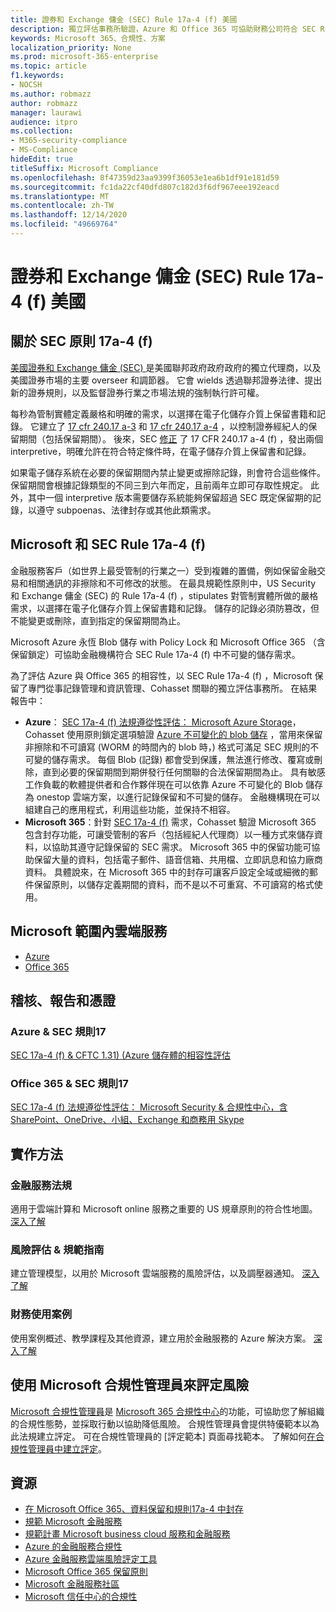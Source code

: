 ```yaml
---
title: 證券和 Exchange 傭金 (SEC) Rule 17a-4 (f) 美國
description: 獨立評估事務所驗證，Azure 和 Office 365 可協助財務公司符合 SEC Rule 17a-4 (f) 記錄保留和不可改變的儲存需求。
keywords: Microsoft 365、合規性、方案
localization_priority: None
ms.prod: microsoft-365-enterprise
ms.topic: article
f1.keywords:
- NOCSH
ms.author: robmazz
author: robmazz
manager: laurawi
audience: itpro
ms.collection:
- M365-security-compliance
- MS-Compliance
hideEdit: true
titleSuffix: Microsoft Compliance
ms.openlocfilehash: 8f47359d23aa9399f36053e1ea6b1df91e181d59
ms.sourcegitcommit: fc1da22cf40dfd807c182d3f6df967eee192eacd
ms.translationtype: MT
ms.contentlocale: zh-TW
ms.lasthandoff: 12/14/2020
ms.locfileid: "49669764"
---
```

# <a name="securities-and-exchange-commission-sec-rule-17a-4f-united-states"></a>證券和 Exchange 傭金 (SEC) Rule 17a-4 (f) 美國

## <a name="about-sec-rule-17a-4f"></a>關於 SEC 原則 17a-4 (f) 

[美國證券和 Exchange 傭金 (SEC) ](https://www.sec.gov/)是美國聯邦政府政府政府的獨立代理商，以及美國證券市場的主要 overseer 和調節器。 它會 wields 透過聯邦證券法律、提出新的證券規則，以及監督證券行業之市場法規的強制執行許可權。

每秒為管制實體定義嚴格和明確的需求，以選擇在電子化儲存介質上保留書籍和記錄。 它建立了 [17 cfr 240.17 a-3](https://www.govinfo.gov/app/details/CFR-2012-title17-vol3/CFR-2012-title17-vol3-sec240-17a-3) 和 [17 cfr 240.17 a-4](https://www.ecfr.gov/cgi-bin/text-idx?mc=true&node=pt17.4.240&rgn=div5#se17.4.240_117a_64) ，以控制證券經紀人的保留期間（包括保留期間）。 後來，SEC [修正](https://www.sec.gov/rules/interp/34-47806.htm) 了 17 CFR 240.17 a-4 (f) ，發出兩個 interpretive，明確允許在符合特定條件時，在電子儲存介質上保留書和記錄。

如果電子儲存系統在必要的保留期間內禁止變更或擦除記錄，則會符合這些條件。 保留期間會根據記錄類型的不同三到六年而定，且前兩年立即可存取性規定。 此外，其中一個 interpretive 版本需要儲存系統能夠保留超過 SEC 既定保留期的記錄，以遵守 subpoenas、法律封存或其他此類需求。

## <a name="microsoft-and-sec-rule-17a-4f"></a>Microsoft 和 SEC Rule 17a-4 (f) 

金融服務客戶（如世界上最受管制的行業之一）受到複雜的置備，例如保留金融交易和相關通訊的非擦除和不可修改的狀態。 在最具規範性原則中，US Security 和 Exchange 傭金 (SEC) 的 Rule 17a-4 (f) ，stipulates 對管制實體所做的嚴格需求，以選擇在電子化儲存介質上保留書籍和記錄。 儲存的記錄必須防篡改，但不能變更或刪除，直到指定的保留期間為止。

Microsoft Azure 永恆 Blob 儲存 with Policy Lock 和 Microsoft Office 365 （含保留鎖定）可協助金融機構符合 SEC Rule 17a-4 (f) 中不可變的儲存需求。

為了評估 Azure 與 Office 365 的相容性，以 SEC Rule 17a-4 (f) ，Microsoft 保留了專門從事記錄管理和資訊管理、Cohasset 關聯的獨立評估事務所。 在結果報告中：

- **Azure**： [SEC 17a-4 (f) 法規遵從性評估： Microsoft Azure Storage](https://servicetrust.microsoft.com/ViewPage/MSComplianceGuide?command=Download&downloadType=Document&downloadId=19b08fd4-d276-43e8-9461-715981d0ea20&docTab=4ce99610-c9c0-11e7-8c2c-f908a777fa4d_GRC_Assessment_Reports)，Cohasset 使用原則鎖定選項驗證 [Azure 不可變化的 blob 儲存](https://docs.microsoft.com/azure/storage/blobs/storage-blob-immutable-storage) ，當用來保留非擦除和不可讀寫 (WORM 的時間內的 blob 時，) 格式可滿足 SEC 規則的不可變的儲存需求。 每個 Blob (記錄) 都會受到保護，無法進行修改、覆寫或刪除，直到必要的保留期間到期併發行任何關聯的合法保留期間為止。 具有敏感工作負載的軟體提供者和合作夥伴現在可以依靠 Azure 不可變化的 Blob 儲存為 onestop 雲端方案，以進行記錄保留和不可變的儲存。 金融機構現在可以組建自己的應用程式，利用這些功能，並保持不相容。
- **Microsoft 365**：針對 [SEC 17a-4 (f)](https://docs.microsoft.com/microsoft-365/compliance/retention-regulatory-requirements#sec-17a-4f-finra-4511c-and-cftc-131c-d) 需求，Cohasset 驗證 Microsoft 365 包含封存功能，可讓受管制的客戶（包括經紀人代理商）以一種方式來儲存資料，以協助其遵守記錄保留的 SEC 需求。 Microsoft 365 中的保留功能可協助保留大量的資料，包括電子郵件、語音信箱、共用檔、立即訊息和協力廠商資料。 具體說來，在 Microsoft 365 中的封存可讓客戶設定全域或細微的郵件保留原則，以儲存定義期間的資料，而不是以不可重寫、不可讀寫的格式使用。

## <a name="microsoft-in-scope-cloud-services"></a>Microsoft 範圍內雲端服務

- [Azure](https://gallery.technet.microsoft.com/Overview-of-Azure-c1be3942)
- [Office 365](https://aka.ms/Office365ComplianceOfferings)

## <a name="audits-reports-and-certificates"></a>稽核、報告和憑證

### <a name="azure--sec-rule-17"></a>Azure & SEC 規則17

[SEC 17a-4 (f) & CFTC 1.31)  (Azure 儲存體的相容性評估](https://servicetrust.microsoft.com/ViewPage/MSComplianceGuide?command=Download&downloadType=Document&downloadId=19b08fd4-d276-43e8-9461-715981d0ea20&docTab=4ce99610-c9c0-11e7-8c2c-f908a777fa4d_GRC_Assessment_Reports)

### <a name="office-365--sec-rule-17"></a>Office 365 & SEC 規則17

[SEC 17a-4 (f) 法規遵從性評估： Microsoft Security & 合規性中心，含 SharePoint、OneDrive、小組、Exchange 和商務用 Skype](https://servicetrust.microsoft.com/ViewPage/TrustDocuments?command=Download&downloadType=Document&downloadId=9fa8349d-a0c9-47d9-93ad-472aa0fa44ec&docTab=6d000410-c9e9-11e7-9a91-892aae8839ad_FAQ_and_White_Papers)

## <a name="how-to-implement"></a>實作方法

### <a name="financial-services-regulation"></a>金融服務法規

適用于雲端計算和 Microsoft online 服務之重要的 US 規章原則的符合性地圖。 [深入了解](https://servicetrust.microsoft.com/ViewPage/TrustDocuments?command=Download&downloadType=Document&downloadId=5b483567-00b0-4d86-96ae-ee887dadb61c&docTab=6d000410-c9e9-11e7-9a91-892aae8839ad_Compliance_Guides)

### <a name="risk-assessment--compliance-guide"></a>風險評估 & 規範指南

建立管理模型，以用於 Microsoft 雲端服務的風險評估，以及調壓器通知。 [深入了解](https://servicetrust.microsoft.com/ViewPage/TrustDocuments?command=Download&downloadType=Document&downloadId=edee9b14-3661-4a16-ba83-c35caf672bd7&docTab=6d000410-c9e9-11e7-9a91-892aae8839ad_FAQ_and_White_Papers)

### <a name="financial-use-cases"></a>財務使用案例

使用案例概述、教學課程及其他資源，建立用於金融服務的 Azure 解決方案。 [深入了解](https://docs.microsoft.com/azure/industry/financial/)

## <a name="use-microsoft-compliance-manager-to-assess-your-risk"></a>使用 Microsoft 合規性管理員來評定風險

[Microsoft 合規性管理員](https://docs.microsoft.com/microsoft-365/compliance/compliance-manager)是 [Microsoft 365 合規性中心](https://docs.microsoft.com/microsoft-365/compliance/microsoft-365-compliance-center)的功能，可協助您了解組織的合規性態勢，並採取行動以協助降低風險。 合規性管理員會提供特優範本以為此法規建立評定。 可在合規性管理員的 [評定範本] 頁面尋找範本。 了解如何[在合規性管理員中建立評定](https://docs.microsoft.com/microsoft-365/compliance/compliance-manager-assessments)。

## <a name="resources"></a>資源

- [在 Microsoft Office 365、資料保留和規則17a-4 中封存](https://www.microsoft.com/microsoft-365/blog/2015/11/10/office-365-exchange-online-archiving-now-meets-sec-rule-17a-4-requirements/)
- [規範 Microsoft 金融服務](https://download.microsoft.com/download/6/4/7/64707E3E-6D3E-45D0-8207-A0EA3201B4A6/Microsoft%20Cloud%20-%20Financial%20Services%20Compliance%20Program%20\(Print\).pdf)
- [規範計畫 Microsoft business cloud 服務和金融服務](https://servicetrust.microsoft.com/viewpage/financialservicesoverview)
- [Azure 的金融服務合規性](https://azure.microsoft.com/resources/videos/azurecon-2015-financial-services-compliance-in-azure/)
- [Azure 金融服務雲端風險評定工具](https://servicetrust.microsoft.com/ViewPage/FFIECBlueprint?command=Download&downloadType=Document&downloadId=079a1973-711a-428f-9312-9ddd290cff7b&docTab=c726d5c0-2d1e-11e8-a485-57140ec19669_PaaS)
- [Microsoft Office 365 保留原則](https://docs.microsoft.com/office365/securitycompliance/retention-policies)
- [Microsoft 金融服務社區](https://techcommunity.microsoft.com/t5/financial-services/ct-p/FinancialServices)
- [Microsoft 信任中心的合規性](https://www.microsoft.com/trust-center/compliance/compliance-overview)
